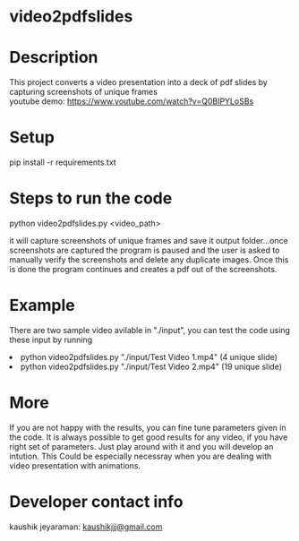 # video2pdfslides
# Description
This project converts a video presentation into a deck of pdf slides by capturing screenshots of unique frames
<br> youtube demo: https://www.youtube.com/watch?v=Q0BIPYLoSBs

# Setup
pip install -r requirements.txt


# Steps to run the code
python video2pdfslides.py <video_path>

it will capture screenshots of unique frames and save it output folder...once screenshots are captured the program is paused and the user is asked to manually verify the screenshots and delete any duplicate images. Once this is done the program continues and creates a pdf out of the screenshots.

# Example
There are two sample video avilable in "./input", you can test the code using these input by running
<li>python video2pdfslides.py "./input/Test Video 1.mp4" (4 unique slide)
<li>python video2pdfslides.py "./input/Test Video 2.mp4" (19 unique slide)


# More
If you are not happy with the results, you can fine tune parameters given in the code. It is always possible to get good results for any video, if you have right set of parameters. Just play around with it and you will develop an intution. This Could be especially necessray when you are dealing with video presentation with animations.


# Developer contact info
kaushik jeyaraman: kaushikjjj@gmail.com
